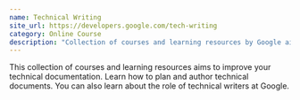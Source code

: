 ```yaml
---
name: Technical Writing
site_url: https://developers.google.com/tech-writing
category: Online Course
description: "Collection of courses and learning resources by Google aims to improve your technical documentation."
---
```


This collection of courses and learning resources aims to improve your technical documentation. Learn how to plan and author technical documents. You can also learn about the role of technical writers at Google.

